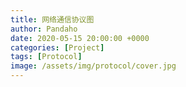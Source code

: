 ```yaml
---
title: 网络通信协议图
author: Pandaho
date: 2020-05-15 20:00:00 +0000
categories: [Project] 
tags: [Protocol]
image: /assets/img/protocol/cover.jpg
---
```

